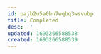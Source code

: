 ```yaml
---
id: pajb2u5a0hn7wqbq3wsvubp
title: Completed
desc: ''
updated: 1693266588538
created: 1693266588539
---
```

